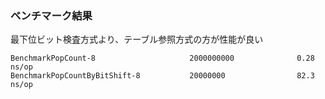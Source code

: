 ### ベンチマーク結果
最下位ビット検査方式より、テーブル参照方式の方が性能が良い

```
BenchmarkPopCount-8                     2000000000              0.28 ns/op
BenchmarkPopCountByBitShift-8           20000000                82.3 ns/op
```